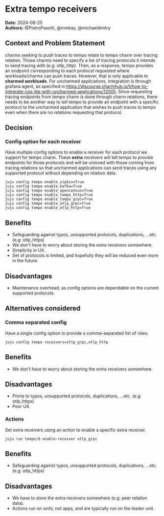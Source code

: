 # Extra tempo receivers
**Date:** 2024-06-25<br/>
**Authors:** @PietroPasotti, @mmkay, @michaeldmitry

## Context and Problem Statement
charms seeking to push traces to tempo relate to tempo charm over tracing relation. Those charms need to specify a list of tracing protocols it intends to send tracing with (e.g: otlp_http). Then, as a response, tempo provides an endpoint corresponding to each protocol requested where workloads/charms can push traces.
However, that is only applicable to **charmed workloads**. For uncharmed applications, integration is through grafana agent, as specified in https://discourse.charmhub.io/t/how-to-integrate-cos-lite-with-uncharmed-applications/12005.
Since requesting tracing endpoints from tempo charm is done through charm relations, there needs to be another way to tell tempo to provide an endpoint with a specific protocol to the uncharmed application that wishes to push traces to tempo even when there are no relations requesting that protocol.

## Decision

### Config option for each receiver
Have multiple config options to enable a receiver for each protocol we support for tempo charm. These **extra** receivers will tell tempo to provide endpoints for those protocols and will be unioned with those coming from tracing relations so that uncharmed applications can send traces using any supported protocol without depending on relation data.
```
juju config tempo enable_zipkin=True
juju config tempo enable_kafka=True
juju config tempo enable_opencensus=True
juju config tempo enable_tempo_http=True
juju config tempo enable_tempo_grpc=True
juju config tempo enable_otlp_grpc=True
juju config tempo enable_otlp_http=True
```
## Benefits
- Safeguarding against typos, unsupported protocols, duplications, ...etc. (e.g: otlp_https)
- We don't have to worry about storing the extra receivers somewhere.
- Simplicity in UX.
- Set of protocols is limited, and hopefully they will be reduced even more in the future.
## Disadvantages
- Maintenance overhead, as config options are dependable on the current supported protocols.

## Alternatives considered

### Comma separated config
Have a single config option to provide a comma-separated list of roles.

```
juju config tempo receivers=oltp_grpc,otlp_http
```
## Benefits
- We don't have to worry about storing the extra receivers somewhere.
## Disadvantages
- Prone to typos, unsupported protocols, duplications, ...etc. (e.g: otlp_https)
- Poor UX.

### Actions
Set extra receivers using an action to enable a specific extra receiver.
```
juju run tempo/0 enable-receiver otlp_grpc
```
## Benefits
- Safeguarding against typos, unsupported protocols, duplications, ...etc. (e.g: otlp_https)
## Disadvantages
- We have to store the extra receivers somewhere (e.g: peer relation data).
- Actions run on units, not apps, and are typically run on the leader unit.